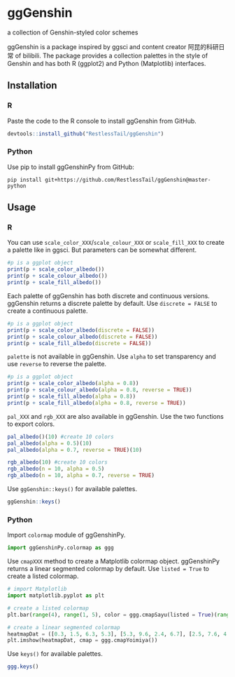 # ggGenshin
a collection of Genshin-styled color schemes

ggGenshin is a package inspired by ggsci and content creator 阿昆的科研日常 of bilibili. The package provides a collection palettes in the style of Genshin and has both R (ggplot2) and Python (Matplotlib) interfaces.

## Installation
### R
Paste the code to the R console to install ggGenshin from GitHub.

```R
devtools::install_github("RestlessTail/ggGenshin")
```

### Python
Use pip to install ggGenshinPy from GitHub:

```shell
pip install git+https://github.com/RestlessTail/ggGenshin@master-python
```

## Usage
### R
You can use `scale_color_XXX`/`scale_colour_XXX` or `scale_fill_XXX` to create a palette like in ggsci. But parameters can be somewhat different.

```R
#p is a ggplot object
print(p + scale_color_albedo())
print(p + scale_colour_albedo())
print(p + scale_fill_albedo())
```

Each palette of ggGenshin has both discrete and continuous versions. ggGenshin returns a discrete palette by default. Use `discrete = FALSE` to create a continuous palette.

```R
#p is a ggplot object
print(p + scale_color_albedo(discrete = FALSE))
print(p + scale_colour_albedo(discrete = FALSE))
print(p + scale_fill_albedo(discrete = FALSE))
```

`palette` is not available in ggGenshin. Use `alpha` to set transparency and use `reverse` to reverse the palette.

```R
#p is a ggplot object
print(p + scale_color_albedo(alpha = 0.8))
print(p + scale_colour_albedo(alpha = 0.8, reverse = TRUE))
print(p + scale_fill_albedo(alpha = 0.8))
print(p + scale_fill_albedo(alpha = 0.8, reverse = TRUE))
```

`pal_XXX` and `rgb_XXX` are also available in ggGenshin. Use the two functions to export colors.

```R
pal_albedo()(10) #create 10 colors
pal_albedo(alpha = 0.5)(10)
pal_albedo(alpha = 0.7, reverse = TRUE)(10)

rgb_albedo(10) #create 10 colors
rgb_albedo(n = 10, alpha = 0.5)
rgb_albedo(n = 10, alpha = 0.7, reverse = TRUE)
```

Use `ggGenshin::keys()` for available palettes.

```R
ggGenshin::keys()
```

### Python
Import `colormap` module of ggGenshinPy.

```python
import ggGenshinPy.colormap as ggg
```

Use `cmapXXX` method to create a Matplotlib colormap object. ggGenshinPy returns a linear segmented colormap by default. Use `listed = True` to create a listed colormap.

```python
# import Matplotlib
import matplotlib.pyplot as plt

# create a listed colormap
plt.bar(range(4), range(1, 5), color = ggg.cmapSayu(listed = True)(range(4)))

# create a linear segmented colormap
heatmapDat = ([0.3, 1.5, 6.3, 5.3], [5.3, 9.6, 2.4, 6.7], [2.5, 7.6, 4.9, 4.3], [3.4, 9.0, 6.7, 0.6], [2.2, 5.3, 4.8, 9.8])
plt.imshow(heatmapDat, cmap = ggg.cmapYoimiya())
```

Use `keys()` for available palettes.

```R
ggg.keys()
```

